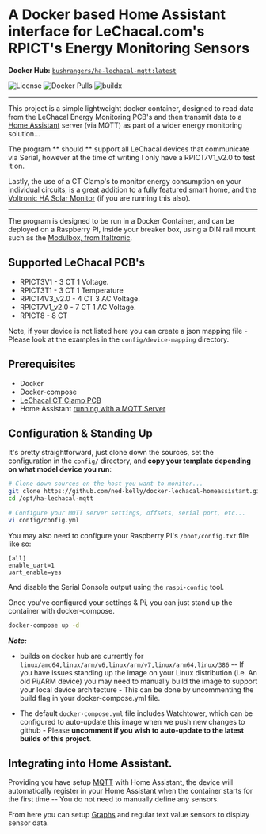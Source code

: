 # A Docker based Home Assistant interface for LeChacal.com's RPICT's Energy Monitoring Sensors

**Docker Hub:** [`bushrangers/ha-lechacal-mqtt:latest`](https://hub.docker.com/r/bushrangers/ha-lechacal-mqtt/)

![License](https://img.shields.io/github/license/ned-kelly/docker-lechacal-homeassistant.svg) ![Docker Pulls](https://img.shields.io/docker/pulls/bushrangers/ha-lechacal-mqtt.png) ![buildx](https://github.com/ned-kelly/docker-lechacal-homeassistant/workflows/buildx/badge.svg)

----

This project is a simple lightweight docker container, designed to read data from the LeChacal Energy Monitoring PCB's and then transmit data to a [Home Assistant](https://www.home-assistant.io/) server (via MQTT) as part of a wider energy monitoring solution...

The program ** should ** support all LeChacal devices that communicate via Serial, however at the time of writing I only have a RPICT7V1_v2.0 to test it on.

Lastly, the use of a CT Clamp's to monitor energy consumption on your individual circuits, is a great addition to a fully featured smart home, and the [Voltronic HA Solar Monitor](https://github.com/ned-kelly/docker-voltronic-homeassistant) (if you are running this also).

--------------------------------------------------

The program is designed to be run in a Docker Container, and can be deployed on a Raspberry PI, inside your breaker box, using a DIN rail mount such as the [Modulbox, from Italtronic](https://au.rs-online.com/web/p/raspberry-pi-cases/7989818/).

## Supported LeChacal PCB's

- RPICT3V1 - 3 CT 1 Voltage.
- RPICT3T1 - 3 CT 1 Temperature
- RPICT4V3_v2.0 - 4 CT 3 AC Voltage.
- RPICT7V1_v2.0 - 7 CT 1 AC Voltage.
- RPICT8 - 8 CT

Note, if your device is not listed here you can create a json mapping file - Please look at the examples in the `config/device-mapping` directory.

## Prerequisites

- Docker
- Docker-compose
- [LeChacal CT Clamp PCB](http://lechacalshop.com/gb/)
- Home Assistant [running with a MQTT Server](https://www.home-assistant.io/components/mqtt/)


## Configuration & Standing Up

It's pretty straightforward, just clone down the sources, set the configuration in the `config/` directory, and **copy your template depending on what model device you run**:

```bash
# Clone down sources on the host you want to monitor...
git clone https://github.com/ned-kelly/docker-lechacal-homeassistant.git /opt/ha-lechacal-mqtt
cd /opt/ha-lechacal-mqtt

# Configure your MQTT server settings, offsets, serial port, etc...
vi config/config.yml

```

You may also need to configure your Raspberry PI's `/boot/config.txt` file  like so:

```
[all]
enable_uart=1
uart_enable=yes
```

And disable the Serial Console output using the `raspi-config` tool.

Once you've configured your settings & Pi, you can just stand up the container with docker-compose.

```bash
docker-compose up -d

```

_**Note:**_

  - builds on docker hub are currently for `linux/amd64,linux/arm/v6,linux/arm/v7,linux/arm64,linux/386` -- If you have issues standing up the image on your Linux distribution (i.e. An old Pi/ARM device) you may need to manually build the image to support your local device architecture - This can be done by uncommenting the build flag in your docker-compose.yml file.

  - The default `docker-compose.yml` file includes Watchtower, which can be  configured to auto-update this image when we push new changes to github - Please **uncomment if you wish to auto-update to the latest builds of this project**.

## Integrating into Home Assistant.

Providing you have setup [MQTT](https://www.home-assistant.io/components/mqtt/) with Home Assistant, the device will automatically register in your Home Assistant when the container starts for the first time -- You do not need to manually define any sensors.

From here you can setup [Graphs](https://www.home-assistant.io/lovelace/history-graph/) and regular text value sensors to display sensor data.


